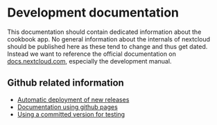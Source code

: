 # Development documentation

This documentation should contain dedicated information about the cookbook app.
No general information about the internals of nextcloud should be published here as these tend to change and thus get dated.
Instead we want to reference the official documentation on [docs.nextcloud.com](https://docs.nextcloud.com), especially the development manual.

## Github related information

- [Automatic deployment of new releases](deployment)
- [Documentation using github pages](docs)
- [Using a committed version for testing](use-autobuild)
